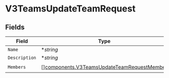 # V3TeamsUpdateTeamRequest


## Fields

| Field                                                                                                    | Type                                                                                                     | Required                                                                                                 | Description                                                                                              |
| -------------------------------------------------------------------------------------------------------- | -------------------------------------------------------------------------------------------------------- | -------------------------------------------------------------------------------------------------------- | -------------------------------------------------------------------------------------------------------- |
| `Name`                                                                                                   | **string*                                                                                                | :heavy_minus_sign:                                                                                       | N/A                                                                                                      |
| `Description`                                                                                            | **string*                                                                                                | :heavy_minus_sign:                                                                                       | N/A                                                                                                      |
| `Members`                                                                                                | [][components.V3TeamsUpdateTeamRequestMember](../../models/components/v3teamsupdateteamrequestmember.md) | :heavy_check_mark:                                                                                       | N/A                                                                                                      |